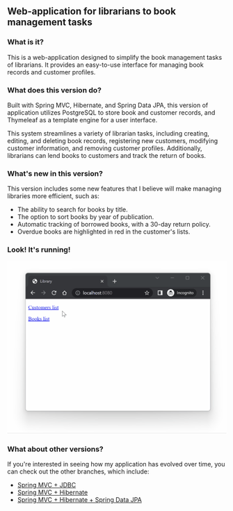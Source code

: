 ## Web-application for librarians to book management tasks

### What is it?
This is a web-application designed to simplify the book management tasks of librarians. It provides an easy-to-use interface for managing book records and customer profiles.

### What does this version do?
Built with Spring MVC, Hibernate, and Spring Data JPA, this version of application utilizes PostgreSQL to store book and customer records, and Thymeleaf as a template engine for a user interface.

This system streamlines a variety of librarian tasks, including creating, editing, and deleting book records, registering new customers, modifying customer information, and removing customer profiles. Additionally, librarians can lend books to customers and track the return of books.

### What's new in this version?

This version includes some new features that I believe will make managing libraries more efficient, such as:

- The ability to search for books by title.
- The option to sort books by year of publication.
- Automatic tracking of borrowed books, with a 30-day return policy.
- Overdue books are highlighted in red in the customer's lists.

### Look! It's running!

![Library Management System](forReadme/library1.gif)

### What about other versions?

If you're interested in seeing how my application has evolved over time, you can check out the other branches, which include:

- [Spring MVC + JDBC](https://github.com/Kidchai/LibraryManagementSystem/tree/Spring_MVC+JDBC)
- [Spring MVC + Hibernate](https://github.com/Kidchai/LibraryManagementSystem/tree/Spring_MVC+Hibernate)
- [Spring MVC + Hibernate + Spring Data JPA](https://github.com/Kidchai/LibraryManagementSystem/tree/Spring_MVC+Hibernate+Spring_Data_Jpa)